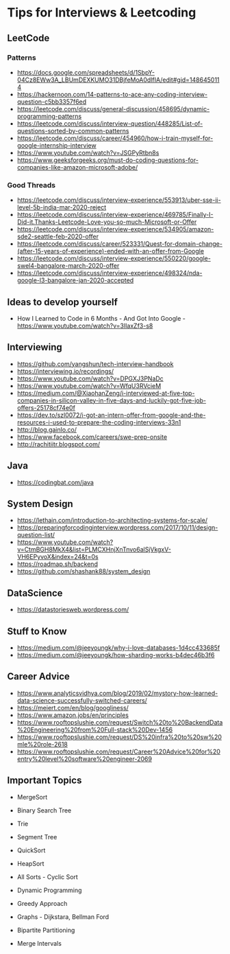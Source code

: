 # Tips for Interviews & Leetcoding

## LeetCode

### Patterns

- https://docs.google.com/spreadsheets/d/1SbpY-04Cz8EWw3A_LBUmDEXKUMO31DBjfeMoA0dlfIA/edit#gid=1486450114
- https://hackernoon.com/14-patterns-to-ace-any-coding-interview-question-c5bb3357f6ed
- https://leetcode.com/discuss/general-discussion/458695/dynamic-programming-patterns
- https://leetcode.com/discuss/interview-question/448285/List-of-questions-sorted-by-common-patterns
- https://leetcode.com/discuss/career/454960/how-i-train-myself-for-google-internship-interview
- https://www.youtube.com/watch?v=JSGPyRtbn8s
- https://www.geeksforgeeks.org/must-do-coding-questions-for-companies-like-amazon-microsoft-adobe/

### Good Threads
- https://leetcode.com/discuss/interview-experience/553913/uber-sse-ii-level-5b-india-mar-2020-reject
- https://leetcode.com/discuss/interview-experience/469785/Finally-I-Did-it.Thanks-Leetcode-Love-you-so-much-Microsoft-or-Offer
- https://leetcode.com/discuss/interview-experience/534905/amazon-sde2-seattle-feb-2020-offer
- https://leetcode.com/discuss/career/523331/Quest-for-domain-change-(after-15-years-of-experience)-ended-with-an-offer-from-Google
- https://leetcode.com/discuss/interview-experience/550220/google-swel4-bangalore-march-2020-offer
- https://leetcode.com/discuss/interview-experience/498324/nda-google-l3-bangalore-jan-2020-accepted

## Ideas to develop yourself 
- How I Learned to Code in 6 Months - And Got Into Google  - https://www.youtube.com/watch?v=3IlaxZf3-s8

## Interviewing 
- https://github.com/yangshun/tech-interview-handbook 
- https://interviewing.io/recordings/
- https://www.youtube.com/watch?v=DPGXJ3PNaDc
- https://www.youtube.com/watch?v=WfqU3RVcieM
- https://medium.com/@XiaohanZeng/i-interviewed-at-five-top-companies-in-silicon-valley-in-five-days-and-luckily-got-five-job-offers-25178cf74e0f
- https://dev.to/szl0072/i-got-an-intern-offer-from-google-and-the-resources-i-used-to-prepare-the-coding-interviews-33n1
- http://blog.gainlo.co/
- https://www.facebook.com/careers/swe-prep-onsite
- http://rachitiitr.blogspot.com/

## Java

- https://codingbat.com/java


## System Design

- https://lethain.com/introduction-to-architecting-systems-for-scale/
- https://preparingforcodinginterview.wordpress.com/2017/10/11/design-question-list/
- https://www.youtube.com/watch?v=CtmBGH8MkX4&list=PLMCXHnjXnTnvo6alSjVkgxV-VH6EPyvoX&index=24&t=0s
- https://roadmap.sh/backend
- https://github.com/shashank88/system_design

## DataScience

- https://datastoriesweb.wordpress.com/


## Stuff to Know
- https://medium.com/@jeeyoungk/why-i-love-databases-1d4cc433685f
- https://medium.com/@jeeyoungk/how-sharding-works-b4dec46b3f6 

## Career Advice 
- https://www.analyticsvidhya.com/blog/2019/02/mystory-how-learned-data-science-successfully-switched-careers/
- https://meiert.com/en/blog/googliness/ 
- https://www.amazon.jobs/en/principles 
- https://www.rooftopslushie.com/request/Switch%20to%20BackendData%20Engineering%20from%20Full-stack%20Dev-1456
- https://www.rooftopslushie.com/request/DS%20infra%20to%20sw%20mle%20role-2618
- https://www.rooftopslushie.com/request/Career%20Advice%20for%20entry%20level%20software%20engineer-2069

## Important Topics
- MergeSort
- Binary Search Tree
- Trie
- Segment Tree
- QuickSort
- HeapSort
- All Sorts - Cyclic Sort

- Dynamic Programming
- Greedy Approach
- Graphs - Dijkstara, Bellman Ford
- Bipartite Partitioning
- Merge Intervals 

